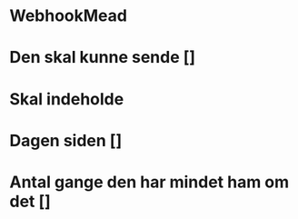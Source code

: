 # WebhookMead
# Den skal kunne sende []
# Skal indeholde
# Dagen siden []
# Antal gange den har mindet ham om det []
